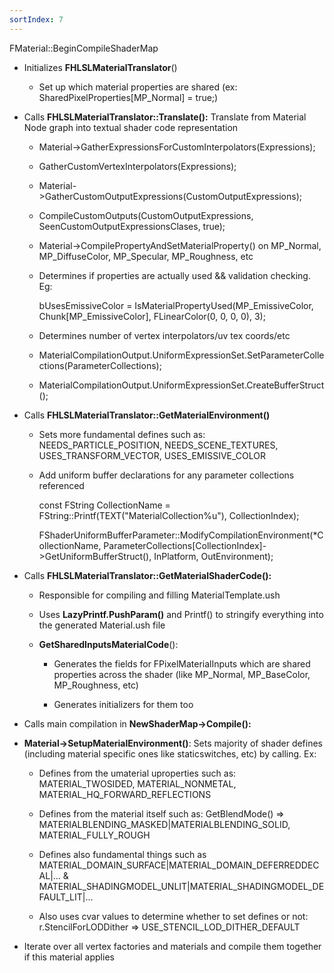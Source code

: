 ```yaml
---
sortIndex: 7
---
```


FMaterial::BeginCompileShaderMap

- Initializes **FHLSLMaterialTranslator**()

  - Set up which material properties are shared (ex: SharedPixelProperties[MP_Normal] = true;)


- Calls **FHLSLMaterialTranslator::Translate():** Translate from Material Node graph into textual shader code representation

  - Material->GatherExpressionsForCustomInterpolators(Expressions);

  - GatherCustomVertexInterpolators(Expressions);

  - Material->GatherCustomOutputExpressions(CustomOutputExpressions);

  - CompileCustomOutputs(CustomOutputExpressions, SeenCustomOutputExpressionsClases, true);

  - Material->CompilePropertyAndSetMaterialProperty() on MP_Normal, MP_DiffuseColor, MP_Specular, MP_Roughness, etc

  - Determines if properties are actually used && validation checking. Eg:

    bUsesEmissiveColor = IsMaterialPropertyUsed(MP_EmissiveColor, Chunk\[MP_EmissiveColor], FLinearColor(0, 0, 0, 0), 3);

  - Determines number of vertex interpolators/uv tex coords/etc

  - MaterialCompilationOutput.UniformExpressionSet.SetParameterCollections(ParameterCollections);

  - MaterialCompilationOutput.UniformExpressionSet.CreateBufferStruct();


- Calls **FHLSLMaterialTranslator::GetMaterialEnvironment()**

  - Sets more fundamental defines such as: NEEDS_PARTICLE_POSITION, NEEDS_SCENE_TEXTURES, USES_TRANSFORM_VECTOR, USES_EMISSIVE_COLOR

  - Add uniform buffer declarations for any parameter collections referenced

    const FString CollectionName = FString::Printf(TEXT("MaterialCollection%u"), CollectionIndex);

    FShaderUniformBufferParameter::ModifyCompilationEnvironment(\*CollectionName, ParameterCollections\[CollectionIndex]->GetUniformBufferStruct(), InPlatform, OutEnvironment);
- Calls **FHLSLMaterialTranslator::GetMaterialShaderCode():**

  - Responsible for compiling and filling MaterialTemplate.ush

  - Uses **LazyPrintf.PushParam()** and Printf() to stringify everything into the generated Material.ush file

  - **GetSharedInputsMaterialCode**():

    - Generates the fields for FPixelMaterialInputs which are shared properties across the shader (like MP_Normal, MP_BaseColor, MP_Roughness, etc)

    - Generates initializers for them too


- Calls main compilation in **NewShaderMap->Compile():**
- **Material->SetupMaterialEnvironment()**: Sets majority of shader defines (including material specific ones like staticswitches, etc) by calling. Ex:

  - Defines from the umaterial uproperties such as: MATERIAL_TWOSIDED, MATERIAL_NONMETAL, MATERIAL_HQ_FORWARD_REFLECTIONS

  - Defines from the material itself such as: GetBlendMode() => MATERIALBLENDING_MASKED|MATERIALBLENDING_SOLID, MATERIAL_FULLY_ROUGH

  - Defines also fundamental things such as MATERIAL_DOMAIN_SURFACE|MATERIAL_DOMAIN_DEFERREDDECAL|… & MATERIAL_SHADINGMODEL_UNLIT|MATERIAL_SHADINGMODEL_DEFAULT_LIT|…

  - Also uses cvar values to determine whether to set defines or not: r.StencilForLODDither => USE_STENCIL_LOD_DITHER_DEFAULT


- Iterate over all vertex factories and materials and compile them together if this material applies
